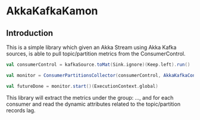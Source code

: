 # AkkaKafkaKamon

## Introduction

This is a simple library which given an Akka Stream using Akka Kafka sources, 
is able to pull topic/partition metrics from the ConsumerControl.

```scala
val consumerControl = kafkaSource.toMat(Sink.ignore)(Keep.left).run()

val monitor = ConsumerPartitionsCollector(consumerControl, AkkaKafkaConfig())

val futureDone = monitor.start()(ExecutionContext.global)

```

This library will  extract the metrics under the group: ..., and for each consumer and read the dynamic attributes related to the topic/partition records lag.
